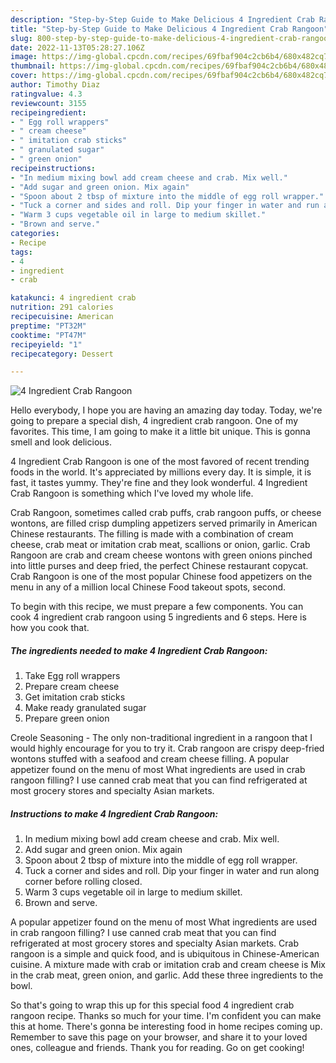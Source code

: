 ```yaml
---
description: "Step-by-Step Guide to Make Delicious 4 Ingredient Crab Rangoon"
title: "Step-by-Step Guide to Make Delicious 4 Ingredient Crab Rangoon"
slug: 800-step-by-step-guide-to-make-delicious-4-ingredient-crab-rangoon
date: 2022-11-13T05:28:27.106Z
image: https://img-global.cpcdn.com/recipes/69fbaf904c2cb6b4/680x482cq70/4-ingredient-crab-rangoon-recipe-main-photo.jpg
thumbnail: https://img-global.cpcdn.com/recipes/69fbaf904c2cb6b4/680x482cq70/4-ingredient-crab-rangoon-recipe-main-photo.jpg
cover: https://img-global.cpcdn.com/recipes/69fbaf904c2cb6b4/680x482cq70/4-ingredient-crab-rangoon-recipe-main-photo.jpg
author: Timothy Diaz
ratingvalue: 4.3
reviewcount: 3155
recipeingredient:
- " Egg roll wrappers"
- " cream cheese"
- " imitation crab sticks"
- " granulated sugar"
- " green onion"
recipeinstructions:
- "In medium mixing bowl add cream cheese and crab. Mix well."
- "Add sugar and green onion. Mix again"
- "Spoon about 2 tbsp of mixture into the middle of egg roll wrapper."
- "Tuck a corner and sides and roll. Dip your finger in water and run along corner before rolling closed."
- "Warm 3 cups vegetable oil in large to medium skillet."
- "Brown and serve."
categories:
- Recipe
tags:
- 4
- ingredient
- crab

katakunci: 4 ingredient crab 
nutrition: 291 calories
recipecuisine: American
preptime: "PT32M"
cooktime: "PT47M"
recipeyield: "1"
recipecategory: Dessert

---
```



![4 Ingredient Crab Rangoon](https://img-global.cpcdn.com/recipes/69fbaf904c2cb6b4/680x482cq70/4-ingredient-crab-rangoon-recipe-main-photo.jpg)

Hello everybody, I hope you are having an amazing day today. Today, we're going to prepare a special dish, 4 ingredient crab rangoon. One of my favorites. This time, I am going to make it a little bit unique. This is gonna smell and look delicious.

4 Ingredient Crab Rangoon is one of the most favored of recent trending foods in the world. It's appreciated by millions every day. It is simple, it is fast, it tastes yummy. They're fine and they look wonderful. 4 Ingredient Crab Rangoon is something which I've loved my whole life.

Crab Rangoon, sometimes called crab puffs, crab rangoon puffs, or cheese wontons, are filled crisp dumpling appetizers served primarily in American Chinese restaurants. The filling is made with a combination of cream cheese, crab meat or imitation crab meat, scallions or onion, garlic. Crab Rangoon are crab and cream cheese wontons with green onions pinched into little purses and deep fried, the perfect Chinese restaurant copycat. Crab Rangoon is one of the most popular Chinese food appetizers on the menu in any of a million local Chinese Food takeout spots, second.


To begin with this recipe, we must prepare a few components. You can cook 4 ingredient crab rangoon using 5 ingredients and 6 steps. Here is how you cook that.

<!--inarticleads1-->

##### The ingredients needed to make 4 Ingredient Crab Rangoon:

1. Take  Egg roll wrappers
1. Prepare  cream cheese
1. Get  imitation crab sticks
1. Make ready  granulated sugar
1. Prepare  green onion


Creole Seasoning - The only non-traditional ingredient in a rangoon that I would highly encourage for you to try it. Crab rangoon are crispy deep-fried wontons stuffed with a seafood and cream cheese filling. A popular appetizer found on the menu of most What ingredients are used in crab rangoon filling? I use canned crab meat that you can find refrigerated at most grocery stores and specialty Asian markets. 

<!--inarticleads2-->

##### Instructions to make 4 Ingredient Crab Rangoon:

1. In medium mixing bowl add cream cheese and crab. Mix well.
1. Add sugar and green onion. Mix again
1. Spoon about 2 tbsp of mixture into the middle of egg roll wrapper.
1. Tuck a corner and sides and roll. Dip your finger in water and run along corner before rolling closed.
1. Warm 3 cups vegetable oil in large to medium skillet.
1. Brown and serve.


A popular appetizer found on the menu of most What ingredients are used in crab rangoon filling? I use canned crab meat that you can find refrigerated at most grocery stores and specialty Asian markets. Crab rangoon is a simple and quick food, and is ubiquitous in Chinese-American cuisine. A mixture made with crab or imitation crab and cream cheese is Mix in the crab meat, green onion, and garlic. Add these three ingredients to the bowl. 

So that's going to wrap this up for this special food 4 ingredient crab rangoon recipe. Thanks so much for your time. I'm confident you can make this at home. There's gonna be interesting food in home recipes coming up. Remember to save this page on your browser, and share it to your loved ones, colleague and friends. Thank you for reading. Go on get cooking!
